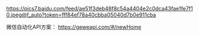 https://pics7.baidu.com/feed/ae51f3deb48f8c54a4404e2c0dca43fae1fe7f10.jpeg@f_auto?token=fff84ef78a40cbba05040d7b0e911cba

微信自动化API方案：
https://geweapi.com/#/newHome